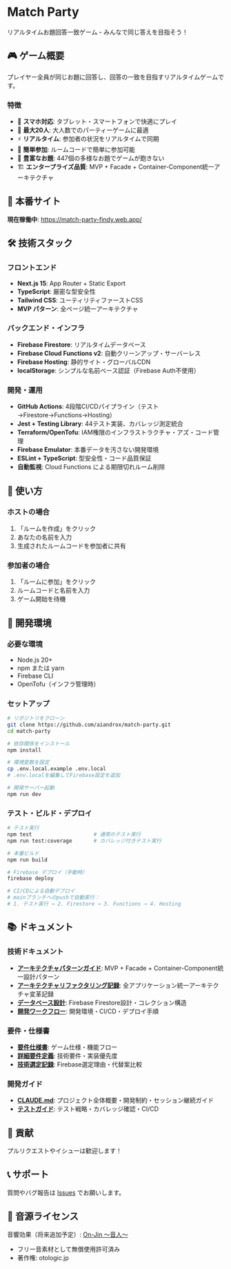 # Match Party

リアルタイムお題回答一致ゲーム - みんなで同じ答えを目指そう！

## 🎮 ゲーム概要

プレイヤー全員が同じお題に回答し、回答の一致を目指すリアルタイムゲームです。

### 特徴
- 📱 **スマホ対応**: タブレット・スマートフォンで快適にプレイ
- 👥 **最大20人**: 大人数でのパーティーゲームに最適
- ⚡ **リアルタイム**: 参加者の状況をリアルタイムで同期
- 🔗 **簡単参加**: ルームコードで簡単に参加可能
- 🎯 **豊富なお題**: 447個の多様なお題でゲームが飽きない
- 🏗️ **エンタープライズ品質**: MVP + Facade + Container-Component統一アーキテクチャ

## 🚀 本番サイト

**現在稼働中**: https://match-party-findy.web.app/

## 🛠️ 技術スタック

### フロントエンド
- **Next.js 15**: App Router + Static Export
- **TypeScript**: 厳密な型安全性
- **Tailwind CSS**: ユーティリティファーストCSS
- **MVP パターン**: 全ページ統一アーキテクチャ

### バックエンド・インフラ
- **Firebase Firestore**: リアルタイムデータベース
- **Firebase Cloud Functions v2**: 自動クリーンアップ・サーバーレス
- **Firebase Hosting**: 静的サイト・グローバルCDN
- **localStorage**: シンプルな名前ベース認証（Firebase Auth不使用）

### 開発・運用
- **GitHub Actions**: 4段階CI/CDパイプライン（テスト→Firestore→Functions→Hosting）
- **Jest + Testing Library**: 44テスト実装、カバレッジ測定統合
- **Terraform/OpenTofu**: IAM権限のインフラストラクチャ・アズ・コード管理
- **Firebase Emulator**: 本番データを汚さない開発環境
- **ESLint + TypeScript**: 型安全性・コード品質保証
- **自動監視**: Cloud Functions による期限切れルーム削除

## 📱 使い方

### ホストの場合
1. 「ルームを作成」をクリック
2. あなたの名前を入力
3. 生成されたルームコードを参加者に共有

### 参加者の場合
1. 「ルームに参加」をクリック
2. ルームコードと名前を入力
3. ゲーム開始を待機

## 🔧 開発環境

### 必要な環境
- Node.js 20+
- npm または yarn
- Firebase CLI
- OpenTofu（インフラ管理時）

### セットアップ
```bash
# リポジトリをクローン
git clone https://github.com/aiandrox/match-party.git
cd match-party

# 依存関係をインストール
npm install

# 環境変数を設定
cp .env.local.example .env.local
# .env.localを編集してFirebase設定を追加

# 開発サーバー起動
npm run dev
```

### テスト・ビルド・デプロイ
```bash
# テスト実行
npm test                    # 通常のテスト実行
npm run test:coverage       # カバレッジ付きテスト実行

# 本番ビルド
npm run build

# Firebase デプロイ（手動時）
firebase deploy

# CI/CDによる自動デプロイ
# mainブランチへのpushで自動実行：
# 1. テスト実行 → 2. Firestore → 3. Functions → 4. Hosting
```

## 📚 ドキュメント

### 技術ドキュメント
- **[アーキテクチャパターンガイド](docs/architecture-pattern-guide.md)**: MVP + Facade + Container-Component統一設計パターン
- **[アーキテクチャリファクタリング記録](docs/architecture-refactoring.md)**: 全アプリケーション統一アーキテクチャ変革記録
- **[データベース設計](docs/database-design.md)**: Firebase Firestore設計・コレクション構造
- **[開発ワークフロー](docs/development-workflow.md)**: 開発環境・CI/CD・デプロイ手順

### 要件・仕様書
- **[要件仕様書](docs/spec.md)**: ゲーム仕様・機能フロー
- **[詳細要件定義](docs/requirements.md)**: 技術要件・実装優先度
- **[技術選定記録](docs/tech-decision.md)**: Firebase選定理由・代替案比較

### 開発ガイド
- **[CLAUDE.md](CLAUDE.md)**: プロジェクト全体概要・開発制約・セッション継続ガイド
- **[テストガイド](docs/testing-guide.md)**: テスト戦略・カバレッジ確認・CI/CD

## 🤝 貢献

プルリクエストやイシューは歓迎します！

## 📞 サポート

質問やバグ報告は [Issues](https://github.com/aiandrox/match-party/issues) でお願いします。

## 🎵 音源ライセンス

音響効果（将来追加予定）: [On-Jin ～音人～](https://otologic.jp/)
- フリー音素材として無償使用許可済み
- 著作権: otologic.jp
